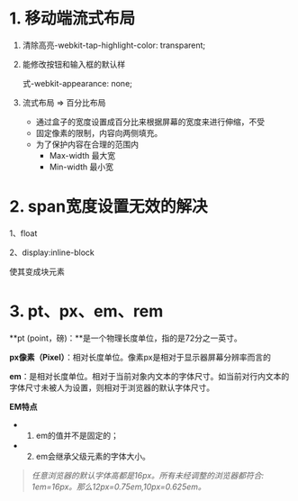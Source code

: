 # 1. 移动端流式布局

1. 清除高亮-webkit-tap-highlight-color: transparent;

2. 能修改按钮和输入框的默认样 

   式-webkit-appearance: none; 

3. 流式布局 => 百分比布局 

   - 通过盒子的宽度设置成百分比来根据屏幕的宽度来进行伸缩，不受 
   - 固定像素的限制，内容向两侧填充。 
   - 为了保护内容在合理的范围内 
     - Max-width 最大宽 
     - Min-width 最小宽

# 2. span宽度设置无效的解决

1、float

2、display:inline-block

使其变成块元素

# 3. pt、px、em、rem

**pt (point，磅)：**是一个物理长度单位，指的是72分之一英寸。

**px像素（Pixel）**：相对长度单位。像素px是相对于显示器屏幕分辨率而言的

**em**：是相对长度单位。相对于当前对象内文本的字体尺寸。如当前对行内文本的字体尺寸未被人为设置，则相对于浏览器的默认字体尺寸。

**EM特点**

- 1. em的值并不是固定的；
- 2. em会继承父级元素的字体大小。

> *任意浏览器的默认字体高都是16px。所有未经调整的浏览器都符合: 1em=16px。那么12px=0.75em,10px=0.625em。*